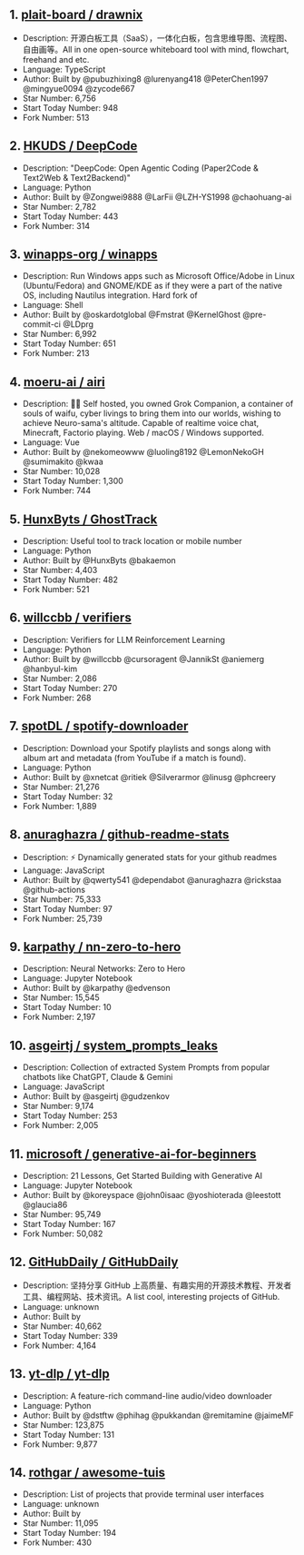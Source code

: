 ## 1. [plait-board / drawnix](https://github.com/plait-board/drawnix)
- Description: 开源白板工具（SaaS），一体化白板，包含思维导图、流程图、自由画等。All in one open-source whiteboard tool with mind, flowchart, freehand and etc.
- Language: TypeScript
- Author: Built by @pubuzhixing8 @lurenyang418 @PeterChen1997 @mingyue0094 @zycode667
- Star Number: 6,756
- Start Today Number: 948
- Fork Number: 513

## 2. [HKUDS / DeepCode](https://github.com/HKUDS/DeepCode)
- Description: "DeepCode: Open Agentic Coding (Paper2Code & Text2Web & Text2Backend)"
- Language: Python
- Author: Built by @Zongwei9888 @LarFii @LZH-YS1998 @chaohuang-ai
- Star Number: 2,782
- Start Today Number: 443
- Fork Number: 314

## 3. [winapps-org / winapps](https://github.com/winapps-org/winapps)
- Description: Run Windows apps such as Microsoft Office/Adobe in Linux (Ubuntu/Fedora) and GNOME/KDE as if they were a part of the native OS, including Nautilus integration. Hard fork of
- Language: Shell
- Author: Built by @oskardotglobal @Fmstrat @KernelGhost @pre-commit-ci @LDprg
- Star Number: 6,992
- Start Today Number: 651
- Fork Number: 213

## 4. [moeru-ai / airi](https://github.com/moeru-ai/airi)
- Description: 💖🧸 Self hosted, you owned Grok Companion, a container of souls of waifu, cyber livings to bring them into our worlds, wishing to achieve Neuro-sama's altitude. Capable of realtime voice chat, Minecraft, Factorio playing. Web / macOS / Windows supported.
- Language: Vue
- Author: Built by @nekomeowww @luoling8192 @LemonNekoGH @sumimakito @kwaa
- Star Number: 10,028
- Start Today Number: 1,300
- Fork Number: 744

## 5. [HunxByts / GhostTrack](https://github.com/HunxByts/GhostTrack)
- Description: Useful tool to track location or mobile number
- Language: Python
- Author: Built by @HunxByts @bakaemon
- Star Number: 4,403
- Start Today Number: 482
- Fork Number: 521

## 6. [willccbb / verifiers](https://github.com/willccbb/verifiers)
- Description: Verifiers for LLM Reinforcement Learning
- Language: Python
- Author: Built by @willccbb @cursoragent @JannikSt @aniemerg @hanbyul-kim
- Star Number: 2,086
- Start Today Number: 270
- Fork Number: 268

## 7. [spotDL / spotify-downloader](https://github.com/spotDL/spotify-downloader)
- Description: Download your Spotify playlists and songs along with album art and metadata (from YouTube if a match is found).
- Language: Python
- Author: Built by @xnetcat @ritiek @Silverarmor @linusg @phcreery
- Star Number: 21,276
- Start Today Number: 32
- Fork Number: 1,889

## 8. [anuraghazra / github-readme-stats](https://github.com/anuraghazra/github-readme-stats)
- Description: ⚡ Dynamically generated stats for your github readmes
- Language: JavaScript
- Author: Built by @qwerty541 @dependabot @anuraghazra @rickstaa @github-actions
- Star Number: 75,333
- Start Today Number: 97
- Fork Number: 25,739

## 9. [karpathy / nn-zero-to-hero](https://github.com/karpathy/nn-zero-to-hero)
- Description: Neural Networks: Zero to Hero
- Language: Jupyter Notebook
- Author: Built by @karpathy @edvenson
- Star Number: 15,545
- Start Today Number: 10
- Fork Number: 2,197

## 10. [asgeirtj / system_prompts_leaks](https://github.com/asgeirtj/system_prompts_leaks)
- Description: Collection of extracted System Prompts from popular chatbots like ChatGPT, Claude & Gemini
- Language: JavaScript
- Author: Built by @asgeirtj @gudzenkov
- Star Number: 9,174
- Start Today Number: 253
- Fork Number: 2,005

## 11. [microsoft / generative-ai-for-beginners](https://github.com/microsoft/generative-ai-for-beginners)
- Description: 21 Lessons, Get Started Building with Generative AI
- Language: Jupyter Notebook
- Author: Built by @koreyspace @john0isaac @yoshioterada @leestott @glaucia86
- Star Number: 95,749
- Start Today Number: 167
- Fork Number: 50,082

## 12. [GitHubDaily / GitHubDaily](https://github.com/GitHubDaily/GitHubDaily)
- Description: 坚持分享 GitHub 上高质量、有趣实用的开源技术教程、开发者工具、编程网站、技术资讯。A list cool, interesting projects of GitHub.
- Language: unknown
- Author: Built by 
- Star Number: 40,662
- Start Today Number: 339
- Fork Number: 4,164

## 13. [yt-dlp / yt-dlp](https://github.com/yt-dlp/yt-dlp)
- Description: A feature-rich command-line audio/video downloader
- Language: Python
- Author: Built by @dstftw @phihag @pukkandan @remitamine @jaimeMF
- Star Number: 123,875
- Start Today Number: 131
- Fork Number: 9,877

## 14. [rothgar / awesome-tuis](https://github.com/rothgar/awesome-tuis)
- Description: List of projects that provide terminal user interfaces
- Language: unknown
- Author: Built by 
- Star Number: 11,095
- Start Today Number: 194
- Fork Number: 430